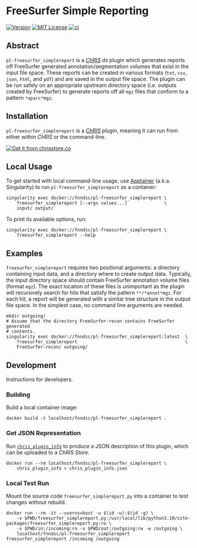 # FreeSurfer Simple Reporting

[![Version](https://img.shields.io/docker/v/fnndsc/pl-freesurfer_simplereport?sort=semver)](https://hub.docker.com/r/fnndsc/pl-freesurfer_simplereport)
[![MIT License](https://img.shields.io/github/license/fnndsc/pl-freesurfer_simplereport)](https://github.com/FNNDSC/pl-freesurfer_simplereport/blob/main/LICENSE)
[![ci](https://github.com/FNNDSC/pl-freesurfer_simplereport/actions/workflows/ci.yml/badge.svg)](https://github.com/FNNDSC/pl-freesurfer_simplereport/actions/workflows/ci.yml)


## Abstract

`pl-freesurfer_simplereport` is a [_ChRIS_](https://chrisproject.org/)
_ds_ plugin which generates reports off FreeSurfer generated annotation/segmentation volumes that exist in the input file space. These reports can be created in various formats (`txt`, `csv`, `json`, `html`, and `pdf`) and are saved in the output file space. The plugin can be run safely on an appropriate upstream directory space (i.e. outputs created by FreeSurfer) to generate reports off all `mgz` files that conform to a pattern `*aparc*mgz`.


## Installation

`pl-freesurfer_simplereport` is a _[ChRIS](https://chrisproject.org/) plugin_, meaning it can
run from either within _ChRIS_ or the command-line.

[![Get it from chrisstore.co](https://ipfs.babymri.org/ipfs/QmaQM9dUAYFjLVn3PpNTrpbKVavvSTxNLE5BocRCW1UoXG/light.png)](https://chrisstore.co/plugin/pl-freesurfer_simplereport)

## Local Usage

To get started with local command-line usage, use [Apptainer](https://apptainer.org/)
(a.k.a. Singularity) to run `pl-freesurfer_simplereport` as a container:

```shell
singularity exec docker://fnndsc/pl-freesurfer_simplereport \
    freesurfer_simplereport [--args values...]              \
    input/ output/
```

To print its available options, run:

```shell
singularity exec docker://fnndsc/pl-freesurfer_simplereport \
    freesurfer_simplereport --help
```

## Examples

`freesurfer_simplereport` requires two positional arguments: a directory containing
input data, and a directory where to create output data. Typically, the input
directory space should contain FreeSurfer annotation volume files (format `mgz`).
The exact location of these files is unimportant as the plugin will recursively search
for hits that satisfy the pattern `**/*annot*mgz`. For each hit, a report will be
generated with a similar tree structure in the output file space. In the simplest case,
no command line arguments are needed.

```shell
mkdir outgoing/
# Assume that the directory FreeSurfer-recon contains FreeSurfer generated
# contents.
singularity exec docker://fnndsc/pl-freesurfer_simplereport:latest  \
    freesurfer_simplereport                                         \
    FreeSurfer-recon/ outgoing/
```

## Development

Instructions for developers.

### Building

Build a local container image:

```shell
docker build -t localhost/fnndsc/pl-freesurfer_simplereport .
```

### Get JSON Representation

Run [`chris_plugin_info`](https://github.com/FNNDSC/chris_plugin#usage)
to produce a JSON description of this plugin, which can be uploaded to a _ChRIS Store_.

```shell
docker run --rm localhost/fnndsc/pl-freesurfer_simplereport \
    chris_plugin_info > chris_plugin_info.json
```

### Local Test Run

Mount the source code `freesurfer_simplereport.py` into a container to test changes without rebuild.

```shell
docker run --rm -it --userns=host -u $(id -u):$(id -g) \
    -v $PWD/freesurfer_simplereport.py:/usr/local/lib/python3.10/site-packages/freesurfer_simplereport.py:ro \
    -v $PWD/in:/incoming:ro -v $PWD/out:/outgoing:rw -w /outgoing \
    localhost/fnndsc/pl-freesurfer_simplereport freesurfer_simplereport /incoming /outgoing
```
